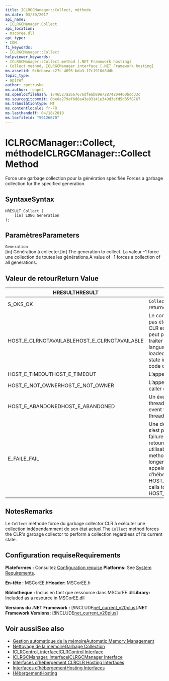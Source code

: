 ```yaml
---
title: ICLRGCManager::Collect, méthode
ms.date: 03/30/2017
api_name:
- ICLRGCManager.Collect
api_location:
- mscoree.dll
api_type:
- COM
f1_keywords:
- ICLRGCManager::Collect
helpviewer_keywords:
- ICLRGCManager::Collect method [.NET Framework hosting]
- Collect method, ICLRGCManager interface [.NET Framework hosting]
ms.assetid: 0c6cbbea-c27c-4695-bda3-17c1910d8ddb
topic_type:
- apiref
author: rpetrusha
ms.author: ronpet
ms.openlocfilehash: 1746527a2667676dfeab89e72874204460bcd33c
ms.sourcegitcommit: 0be8a279af6d8a43e03141e349d3efd5d35f8767
ms.translationtype: MT
ms.contentlocale: fr-FR
ms.lasthandoff: 04/18/2019
ms.locfileid: "59126670"
---
```

# <a name="iclrgcmanagercollect-method"></a><span data-ttu-id="3cd0d-102">ICLRGCManager::Collect, méthode</span><span class="sxs-lookup"><span data-stu-id="3cd0d-102">ICLRGCManager::Collect Method</span></span>
<span data-ttu-id="3cd0d-103">Force une garbage collection pour la génération spécifiée.</span><span class="sxs-lookup"><span data-stu-id="3cd0d-103">Forces a garbage collection for the specified generation.</span></span>  
  
## <a name="syntax"></a><span data-ttu-id="3cd0d-104">Syntaxe</span><span class="sxs-lookup"><span data-stu-id="3cd0d-104">Syntax</span></span>  
  
```  
HRESULT Collect (  
    [in] LONG Generation  
);  
```  
  
## <a name="parameters"></a><span data-ttu-id="3cd0d-105">Paramètres</span><span class="sxs-lookup"><span data-stu-id="3cd0d-105">Parameters</span></span>  
 `Generation`  
 <span data-ttu-id="3cd0d-106">[in] Génération à collecter.</span><span class="sxs-lookup"><span data-stu-id="3cd0d-106">[in] The generation to collect.</span></span> <span data-ttu-id="3cd0d-107">La valeur -1 force une collection de toutes les générations.</span><span class="sxs-lookup"><span data-stu-id="3cd0d-107">A value of -1 forces a collection of all generations.</span></span>  
  
## <a name="return-value"></a><span data-ttu-id="3cd0d-108">Valeur de retour</span><span class="sxs-lookup"><span data-stu-id="3cd0d-108">Return Value</span></span>  
  
|<span data-ttu-id="3cd0d-109">HRESULT</span><span class="sxs-lookup"><span data-stu-id="3cd0d-109">HRESULT</span></span>|<span data-ttu-id="3cd0d-110">Description</span><span class="sxs-lookup"><span data-stu-id="3cd0d-110">Description</span></span>|  
|-------------|-----------------|  
|<span data-ttu-id="3cd0d-111">S_OK</span><span class="sxs-lookup"><span data-stu-id="3cd0d-111">S_OK</span></span>|<span data-ttu-id="3cd0d-112">`Collect` retourné avec succès.</span><span class="sxs-lookup"><span data-stu-id="3cd0d-112">`Collect` returned successfully.</span></span>|  
|<span data-ttu-id="3cd0d-113">HOST_E_CLRNOTAVAILABLE</span><span class="sxs-lookup"><span data-stu-id="3cd0d-113">HOST_E_CLRNOTAVAILABLE</span></span>|<span data-ttu-id="3cd0d-114">Le common language runtime (CLR) n’a pas été chargé dans un processus ou le CLR est dans un état dans lequel il ne peut pas exécuter le code managé ou traiter l’appel avec succès.</span><span class="sxs-lookup"><span data-stu-id="3cd0d-114">The common language runtime (CLR) has not been loaded into a process, or the CLR is in a state in which it cannot run managed code or process the call successfully.</span></span>|  
|<span data-ttu-id="3cd0d-115">HOST_E_TIMEOUT</span><span class="sxs-lookup"><span data-stu-id="3cd0d-115">HOST_E_TIMEOUT</span></span>|<span data-ttu-id="3cd0d-116">L’appel a expiré.</span><span class="sxs-lookup"><span data-stu-id="3cd0d-116">The call timed out.</span></span>|  
|<span data-ttu-id="3cd0d-117">HOST_E_NOT_OWNER</span><span class="sxs-lookup"><span data-stu-id="3cd0d-117">HOST_E_NOT_OWNER</span></span>|<span data-ttu-id="3cd0d-118">L’appelant ne possède pas le verrou.</span><span class="sxs-lookup"><span data-stu-id="3cd0d-118">The caller does not own the lock.</span></span>|  
|<span data-ttu-id="3cd0d-119">HOST_E_ABANDONED</span><span class="sxs-lookup"><span data-stu-id="3cd0d-119">HOST_E_ABANDONED</span></span>|<span data-ttu-id="3cd0d-120">Un événement a été annulé alors qu’un thread bloqué ou Fibre l’attendait.</span><span class="sxs-lookup"><span data-stu-id="3cd0d-120">An event was canceled while a blocked thread or fiber was waiting on it.</span></span>|  
|<span data-ttu-id="3cd0d-121">E_FAIL</span><span class="sxs-lookup"><span data-stu-id="3cd0d-121">E_FAIL</span></span>|<span data-ttu-id="3cd0d-122">Une défaillance catastrophique inconnue s’est produite.</span><span class="sxs-lookup"><span data-stu-id="3cd0d-122">An unknown catastrophic failure occurred.</span></span> <span data-ttu-id="3cd0d-123">Une fois une méthode retourne E_FAIL, le CLR n’est plus utilisable au sein du processus.</span><span class="sxs-lookup"><span data-stu-id="3cd0d-123">After a method returns E_FAIL, the CLR is no longer usable within the process.</span></span> <span data-ttu-id="3cd0d-124">Les appels suivants aux méthodes d’hébergement retournent HOST_E_CLRNOTAVAILABLE.</span><span class="sxs-lookup"><span data-stu-id="3cd0d-124">Subsequent calls to hosting methods return HOST_E_CLRNOTAVAILABLE.</span></span>|  
  
## <a name="remarks"></a><span data-ttu-id="3cd0d-125">Notes</span><span class="sxs-lookup"><span data-stu-id="3cd0d-125">Remarks</span></span>  
 <span data-ttu-id="3cd0d-126">Le `Collect` méthode force du garbage collector CLR à exécuter une collection indépendamment de son état actuel.</span><span class="sxs-lookup"><span data-stu-id="3cd0d-126">The `Collect` method forces the CLR's garbage collector to perform a collection regardless of its current state.</span></span>  
  
## <a name="requirements"></a><span data-ttu-id="3cd0d-127">Configuration requise</span><span class="sxs-lookup"><span data-stu-id="3cd0d-127">Requirements</span></span>  
 <span data-ttu-id="3cd0d-128">**Plateformes :** Consultez [Configuration requise](../../../../docs/framework/get-started/system-requirements.md).</span><span class="sxs-lookup"><span data-stu-id="3cd0d-128">**Platforms:** See [System Requirements](../../../../docs/framework/get-started/system-requirements.md).</span></span>  
  
 <span data-ttu-id="3cd0d-129">**En-tête :** MSCorEE.h</span><span class="sxs-lookup"><span data-stu-id="3cd0d-129">**Header:** MSCorEE.h</span></span>  
  
 <span data-ttu-id="3cd0d-130">**Bibliothèque :** Inclus en tant que ressource dans MSCorEE.dll</span><span class="sxs-lookup"><span data-stu-id="3cd0d-130">**Library:** Included as a resource in MSCorEE.dll</span></span>  
  
 <span data-ttu-id="3cd0d-131">**Versions du .NET Framework :** [!INCLUDE[net_current_v20plus](../../../../includes/net-current-v20plus-md.md)]</span><span class="sxs-lookup"><span data-stu-id="3cd0d-131">**.NET Framework Versions:** [!INCLUDE[net_current_v20plus](../../../../includes/net-current-v20plus-md.md)]</span></span>  
  
## <a name="see-also"></a><span data-ttu-id="3cd0d-132">Voir aussi</span><span class="sxs-lookup"><span data-stu-id="3cd0d-132">See also</span></span>

- [<span data-ttu-id="3cd0d-133">Gestion automatique de la mémoire</span><span class="sxs-lookup"><span data-stu-id="3cd0d-133">Automatic Memory Management</span></span>](../../../../docs/standard/automatic-memory-management.md)
- [<span data-ttu-id="3cd0d-134">Nettoyage de la mémoire</span><span class="sxs-lookup"><span data-stu-id="3cd0d-134">Garbage Collection</span></span>](../../../../docs/standard/garbage-collection/index.md)
- [<span data-ttu-id="3cd0d-135">ICLRControl, interface</span><span class="sxs-lookup"><span data-stu-id="3cd0d-135">ICLRControl Interface</span></span>](../../../../docs/framework/unmanaged-api/hosting/iclrcontrol-interface.md)
- [<span data-ttu-id="3cd0d-136">ICLRGCManager, interface</span><span class="sxs-lookup"><span data-stu-id="3cd0d-136">ICLRGCManager Interface</span></span>](../../../../docs/framework/unmanaged-api/hosting/iclrgcmanager-interface.md)
- [<span data-ttu-id="3cd0d-137">Interfaces d’hébergement CLR</span><span class="sxs-lookup"><span data-stu-id="3cd0d-137">CLR Hosting Interfaces</span></span>](../../../../docs/framework/unmanaged-api/hosting/clr-hosting-interfaces.md)
- [<span data-ttu-id="3cd0d-138">Interfaces d’hébergement</span><span class="sxs-lookup"><span data-stu-id="3cd0d-138">Hosting Interfaces</span></span>](../../../../docs/framework/unmanaged-api/hosting/hosting-interfaces.md)
- [<span data-ttu-id="3cd0d-139">Hébergement</span><span class="sxs-lookup"><span data-stu-id="3cd0d-139">Hosting</span></span>](../../../../docs/framework/unmanaged-api/hosting/index.md)
